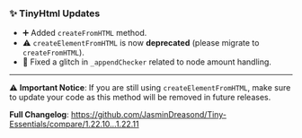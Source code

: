 ### ✨ TinyHtml Updates

* ➕ Added `createFromHTML` method.
* ⚠️ `createElementFromHTML` is now **deprecated** (please migrate to `createFromHTML`).
* 🐛 Fixed a glitch in `_appendChecker` related to node amount handling.

---

⚠️ **Important Notice**:
If you are still using `createElementFromHTML`, make sure to update your code as this method will be removed in future releases.

**Full Changelog**: https://github.com/JasminDreasond/Tiny-Essentials/compare/1.22.10...1.22.11
